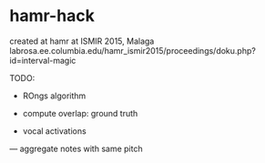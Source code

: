 # hamr-hack

created at hamr at ISMIR 2015, Malaga
labrosa.ee.columbia.edu/hamr_ismir2015/proceedings/doku.php?id=interval-magic

TODO:
- ROngs algorithm

- compute overlap: ground truth

- vocal activations

— aggregate notes with same pitch


